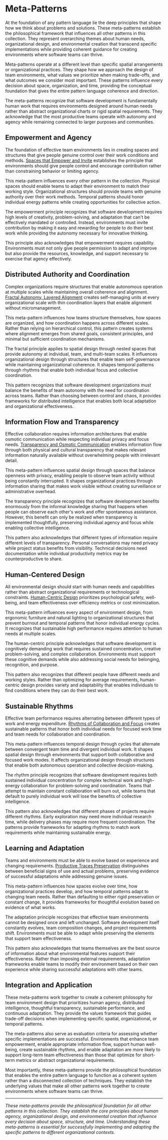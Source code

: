 # Meta-Patterns

At the foundation of any pattern language lie the deep principles that shape how we think about problems and solutions. These meta-patterns establish the philosophical framework that influences all other patterns in this collection. They represent overarching themes about human needs, organizational design, and environmental creation that transcend specific implementations while providing coherent guidance for creating environments where software teams can thrive.

Meta-patterns operate at a different level than specific spatial arrangements or organizational practices. They shape how we approach the design of team environments, what values we prioritize when making trade-offs, and what outcomes we consider most important. These patterns influence every decision about space, organization, and time, providing the conceptual foundation that gives the entire pattern language coherence and direction.

The meta-patterns recognize that software development is fundamentally human work that requires environments designed around human needs rather than abstract organizational charts or rigid spatial requirements. They acknowledge that the most productive teams operate with autonomy and agency while remaining connected to larger purposes and communities.

## Empowerment and Agency

The foundation of effective team environments lies in creating spaces and structures that give people genuine control over their work conditions and methods. [Spaces that Empower and Invite](spaces-empower-invite.md) establishes the principle that environments should give people control and encourage contribution rather than constraining behavior or limiting agency.

This meta-pattern influences every other pattern in the collection. Physical spaces should enable teams to adapt their environment to match their working style. Organizational structures should provide teams with genuine authority over their work methods. Temporal patterns should honor individual energy patterns while creating opportunities for collective action.

The empowerment principle recognizes that software development requires high levels of creativity, problem-solving, and adaptation that can't be effectively mandated or controlled. Instead, environments must invite contribution by making it easy and rewarding for people to do their best work while providing the autonomy necessary for innovative thinking.

This principle also acknowledges that empowerment requires capability. Environments must not only give people permission to adapt and improve but also provide the resources, knowledge, and support necessary to exercise that agency effectively.

## Distributed Authority and Coordination

Complex organizations require structures that enable autonomous operation at multiple scales while maintaining overall coherence and alignment. [Fractal Autonomy, Layered Alignment](fractal-autonomy-layered-alignment.md) creates self-managing units at every organizational scale with thin coordination layers that enable alignment without micromanagement.

This meta-pattern influences how teams structure themselves, how spaces are organized, and how coordination happens across different scales. Rather than relying on hierarchical control, this pattern creates systems where alignment emerges from shared goals, consistent principles, and minimal but sufficient coordination mechanisms.

The fractal principle applies to spatial design through nested spaces that provide autonomy at individual, team, and multi-team scales. It influences organizational design through structures that enable team self-governance while maintaining organizational coherence. It shapes temporal patterns through rhythms that enable both individual focus and collective coordination.

This pattern recognizes that software development organizations must balance the benefits of team autonomy with the need for coordination across teams. Rather than choosing between control and chaos, it provides frameworks for distributed intelligence that enables both local adaptation and organizational effectiveness.

## Information Flow and Transparency

Effective collaboration requires information architectures that enable osmotic communication while respecting individual privacy and focus needs. [Transparency and Osmotic Communication](transparency-osmotic-communication.md) enables information flow through both physical and cultural transparency that makes relevant information naturally available without overwhelming people with irrelevant detail.

This meta-pattern influences spatial design through spaces that balance openness with privacy, enabling people to observe team activity without being constantly interrupted. It shapes organizational practices through information sharing that makes work visible without creating surveillance or administrative overhead.

The transparency principle recognizes that software development benefits enormously from the informal knowledge sharing that happens when people can observe each other's work and offer spontaneous assistance. However, this benefit can only be realized when transparency is implemented thoughtfully, preserving individual agency and focus while enabling collective intelligence.

This pattern also acknowledges that different types of information require different levels of transparency. Personal conversations may need privacy while project status benefits from visibility. Technical decisions need documentation while individual productivity metrics may be counterproductive to share.

## Human-Centered Design

All environmental design should start with human needs and capabilities rather than abstract organizational requirements or technological constraints. [Human-Centric Design](human-centric-design.md) prioritizes psychological safety, well-being, and team effectiveness over efficiency metrics or cost minimization.

This meta-pattern influences every aspect of environment design, from ergonomic furniture and natural lighting to organizational structures that prevent burnout and temporal patterns that honor individual energy cycles. It recognizes that sustainable high performance requires attention to human needs at multiple scales.

The human-centric principle acknowledges that software development is cognitively demanding work that requires sustained concentration, creative problem-solving, and complex collaboration. Environments must support these cognitive demands while also addressing social needs for belonging, recognition, and purpose.

This pattern also recognizes that different people have different needs and working styles. Rather than optimizing for average requirements, human-centric design provides variety and adaptability that enables individuals to find conditions where they can do their best work.

## Sustainable Rhythms

Effective team performance requires alternating between different types of work and energy expenditure. [Rhythms of Collaboration and Focus](rhythms-collaboration-focus.md) creates sustainable patterns that honor both individual needs for focused work time and team needs for collaboration and coordination.

This meta-pattern influences temporal design through cycles that alternate between convergent team time and divergent individual work. It shapes spatial design through environments that support both collaborative and focused work modes. It affects organizational design through structures that enable both autonomous operation and collective decision-making.

The rhythm principle recognizes that software development requires both sustained individual concentration for complex technical work and high-energy collaboration for problem-solving and coordination. Teams that attempt to maintain constant collaboration will burn out, while teams that default to purely individual work will lose the benefits of collective intelligence.

This pattern also acknowledges that different phases of projects require different rhythms. Early exploration may need more individual research time, while delivery phases may require more frequent coordination. The patterns provide frameworks for adapting rhythms to match work requirements while maintaining sustainable energy.

## Learning and Adaptation

Teams and environments must be able to evolve based on experience and changing requirements. [Productive Traces Preservation](productive-traces-preservation.md) distinguishes between beneficial signs of use and actual problems, preserving evidence of successful adaptations while addressing genuine issues.

This meta-pattern influences how spaces evolve over time, how organizational practices develop, and how temporal patterns adapt to changing team needs. Rather than defaulting to either rigid preservation or constant change, it provides frameworks for thoughtful evolution based on evidence of what works.

The adaptation principle recognizes that effective team environments cannot be designed once and left unchanged. Software development itself constantly evolves, team composition changes, and project requirements shift. Environments must be able to adapt while preserving the elements that support team effectiveness.

This pattern also acknowledges that teams themselves are the best source of information about what environmental features support their effectiveness. Rather than imposing external requirements, adaptation frameworks enable teams to modify their environment based on their own experience while sharing successful adaptations with other teams.

## Integration and Application

These meta-patterns work together to create a coherent philosophy for team environment design that prioritizes human agency, distributed intelligence, thoughtful transparency, sustainable performance, and continuous adaptation. They provide the values framework that guides trade-off decisions when implementing specific spatial, organizational, or temporal patterns.

The meta-patterns also serve as evaluation criteria for assessing whether specific implementations are successful. Environments that enhance team empowerment, enable appropriate information flow, support human well-being, create sustainable rhythms, and enable adaptation are more likely to support long-term team effectiveness than those that optimize for short-term metrics or abstract organizational requirements.

Most importantly, these meta-patterns provide the philosophical foundation that enables the entire pattern language to function as a coherent system rather than a disconnected collection of techniques. They establish the underlying values that make all other patterns work together to create environments where software teams can thrive.

---

*These meta-patterns provide the philosophical foundation for all other patterns in this collection. They establish the core principles about human agency, organizational design, and environmental creation that influence every decision about space, structure, and time. Understanding these meta-patterns is essential for successfully implementing and adapting the specific patterns to different organizational contexts.*